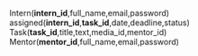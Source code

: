 Intern(**intern_id**,full_name,email,password)
assigned(**intern_id**,**task_id**,date,deadline,status)
Task(**task_id**,title,text,media_id,mentor_id)
Mentor(**mentor_id**,full_name,email,password)